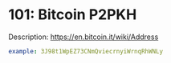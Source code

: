 # 101: Bitcoin P2PKH

Description: https://en.bitcoin.it/wiki/Address

```yaml
example: 3J98t1WpEZ73CNmQviecrnyiWrnqRhWNLy
```
